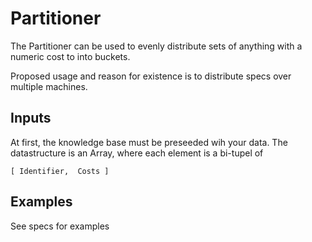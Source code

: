 Partitioner
=============

The Partitioner can be used to evenly distribute sets of anything
with a numeric cost to into buckets.

Proposed usage and reason for existence is to distribute specs over
multiple machines.

Inputs
-------

At first, the knowledge base must be preseeded wih your data.
The datastructure is an Array, where each element is a bi-tupel of

    [ Identifier,  Costs ]

Examples
-------

See specs for examples
